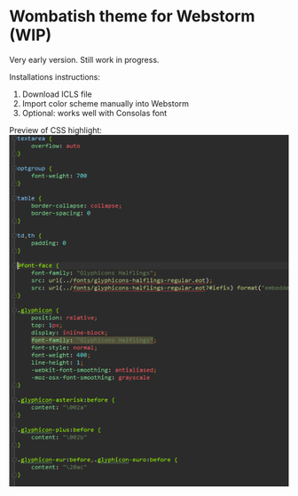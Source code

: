 # Wombatish theme for Webstorm (WIP)
Very early version. Still work in progress. 

Installations instructions:
1) Download ICLS file
2) Import color scheme manually into Webstorm
3) Optional: works well with Consolas font

Preview of CSS highlight:  
![Preview of CSS highlight:](https://github.com/vlad-saling/wombatish-webstorm/blob/master/css.png)
